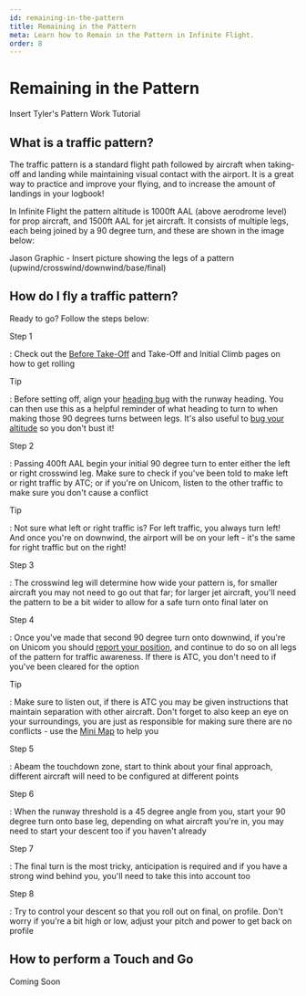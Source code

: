 ```yaml
---
id: remaining-in-the-pattern
title: Remaining in the Pattern
meta: Learn how to Remain in the Pattern in Infinite Flight.
order: 8
---
```


# Remaining in the Pattern



Insert Tyler's Pattern Work Tutorial



## What is a traffic pattern?



The traffic pattern is a standard flight path followed by aircraft when taking-off and landing while maintaining visual contact with the airport. It is a great way to practice and improve your flying, and to increase the amount of landings in your logbook!



In Infinite Flight the pattern altitude is 1000ft AAL (above aerodrome level) for prop aircraft, and 1500ft AAL for jet aircraft. It consists of multiple legs, each being joined by a 90 degree turn, and these are shown in the image below:



Jason Graphic - Insert picture showing the legs of a pattern (upwind/crosswind/downwind/base/final)



## How do I fly a traffic pattern?



Ready to go? Follow the steps below:



Step 1

: Check out the [Before Take-Off](/guide/flying-guide/take-off-to-cruise/before-take-off#before-take-off) and Take-Off and Initial Climb pages on how to get rolling



Tip

: Before setting off, align your [heading bug](/guide/getting-started/pilot-user-interface/hud#head-up-display-(hud)) with the runway heading. You can then use this as a helpful reminder of what heading to turn to when making those 90 degrees turns between legs. It's also useful to [bug your altitude](/guide/getting-started/pilot-user-interface/hud#head-up-display-(hud)) so you don't bust it!



Step 2

: Passing 400ft AAL begin your initial 90 degree turn to enter either the left or right crosswind leg. Make sure to check if you've been told to make left or right traffic by ATC; or if you're on Unicom, listen to the other traffic to make sure you don't cause a conflict



Tip

: Not sure what left or right traffic is? For left traffic, you always turn left! And once you're on downwind, the airport will be on your left - it's the same for right traffic but on the right!



Step 3

: The crosswind leg will determine how wide your pattern is, for smaller aircraft you may not need to go out that far; for larger jet aircraft, you'll need the pattern to be a bit wider to allow for a safe turn onto final later on



Step 4

: Once you've made that second 90 degree turn onto downwind, if you're on Unicom you should [report your position](/guide/getting-started/pilot-user-interface/communication#communication), and continue to do so on all legs of the pattern for traffic awareness. If there is ATC, you don't need to if you've been cleared for the option



Tip

: Make sure to listen out, if there is ATC you may be given instructions that maintain separation with other aircraft. Don't forget to also keep an eye on your surroundings, you are just as responsible for making sure there are no conflicts - use the [Mini Map](/guide/getting-started/pilot-user-interface/mini-map#mini-map) to help you



Step 5

: Abeam the touchdown zone, start to think about your final approach, different aircraft will need to be configured at different points



Step 6

: When the runway threshold is a 45 degree angle from you, start your 90 degree turn onto base leg, depending on what aircraft you're in, you may need to start your descent too if you haven't already



Step 7

: The final turn is the most tricky, anticipation is required and if you have a strong wind behind you, you'll need to take this into account too



Step 8

: Try to control your descent so that you roll out on final, on profile. Don't worry if you're a bit high or low, adjust your pitch and power to get back on profile



## How to perform a Touch and Go



Coming Soon
